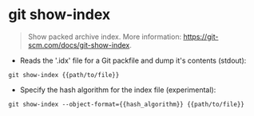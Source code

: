 # git show-index

> Show packed archive index.
> More information: <https://git-scm.com/docs/git-show-index>.

- Reads the '.idx' file for a Git packfile and dump it's contents (stdout):

`git show-index {{path/to/file}}`

- Specify the hash algorithm for the index file (experimental):

`git show-index --object-format={{hash_algorithm}} {{path/to/file}}`
